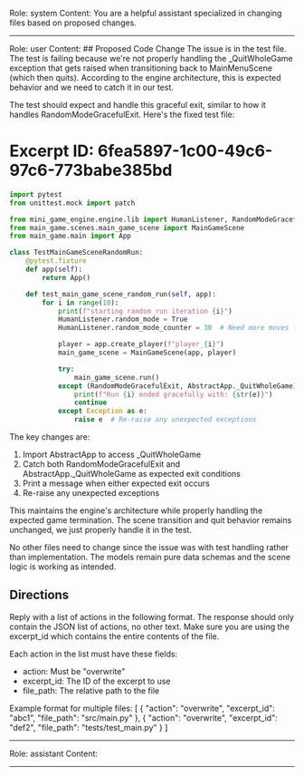 Role: system
Content: You are a helpful assistant specialized in changing files based on proposed changes.
__________________
Role: user
Content: ## Proposed Code Change
The issue is in the test file. The test is failing because we're not properly handling the _QuitWholeGame exception that gets raised when transitioning back to MainMenuScene (which then quits). According to the engine architecture, this is expected behavior and we need to catch it in our test.

The test should expect and handle this graceful exit, similar to how it handles RandomModeGracefulExit. Here's the fixed test file:

# Excerpt ID: 6fea5897-1c00-49c6-97c6-773babe385bd
```python main_game/tests/test_main_game_scene.py
import pytest
from unittest.mock import patch

from mini_game_engine.engine.lib import HumanListener, RandomModeGracefulExit, AbstractApp
from main_game.scenes.main_game_scene import MainGameScene
from main_game.main import App

class TestMainGameSceneRandomRun:
    @pytest.fixture
    def app(self):
        return App()

    def test_main_game_scene_random_run(self, app):
        for i in range(10):
            print(f"starting random run iteration {i}")
            HumanListener.random_mode = True
            HumanListener.random_mode_counter = 30  # Need more moves for battle scene

            player = app.create_player(f"player_{i}")
            main_game_scene = MainGameScene(app, player)

            try:
                main_game_scene.run()
            except (RandomModeGracefulExit, AbstractApp._QuitWholeGame) as e:
                print(f"Run {i} ended gracefully with: {str(e)}")
                continue
            except Exception as e:
                raise e  # Re-raise any unexpected exceptions
```

The key changes are:
1. Import AbstractApp to access _QuitWholeGame
2. Catch both RandomModeGracefulExit and AbstractApp._QuitWholeGame as expected exit conditions
3. Print a message when either expected exit occurs
4. Re-raise any unexpected exceptions

This maintains the engine's architecture while properly handling the expected game termination. The scene transition and quit behavior remains unchanged, we just properly handle it in the test.

No other files need to change since the issue was with test handling rather than implementation. The models remain pure data schemas and the scene logic is working as intended.

## Directions
Reply with a list of actions in the following format. The response should only contain the JSON list of actions, no other text.
Make sure you are using the excerpt_id which contains the entire contents of the file.

Each action in the list must have these fields:
- action: Must be "overwrite"
- excerpt_id: The ID of the excerpt to use
- file_path: The relative path to the file

Example format for multiple files:
[
    {
        "action": "overwrite",
        "excerpt_id": "abc1",
        "file_path": "src/main.py"
    },
    {
        "action": "overwrite",
        "excerpt_id": "def2",
        "file_path": "tests/test_main.py"
    }
]
__________________
Role: assistant
Content: 
__________________
